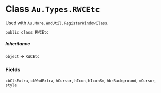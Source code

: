 # Class `Au.Types.RWCEtc`

Used with `Au.More.WndUtil.RegisterWindowClass`.

```
public class RWCEtc
```

##### Inheritance

`object` → `RWCEtc`

### Fields

`cbClsExtra`, `cbWndExtra`, `hCursor`, `hIcon`, `hIconSm`, `hbrBackground`, `mCursor`, `style`